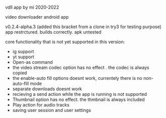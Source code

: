 vdll app by mi 2020-2022

video downloader android app 

v0.2.4-alpha.3
(added this bracket from a clone in try3 for testing purpose)
app restrctured. builds correctly. apk untested


core functionality that is not yet supported in this version:


- ig support
- yt support
- Open-as command 
- the video stream codec option has no effect . the codec is always copied
- the enable-auto fill options doesnt work, currentely there is no non-auto-fill mode 
- separate downloads doesnt work
- recieving a send action while the app is running is not supported
- Thumbnail option has no effect. the thmbnail is always included 
- Play action for audio tracks
- saving user session and user settings

